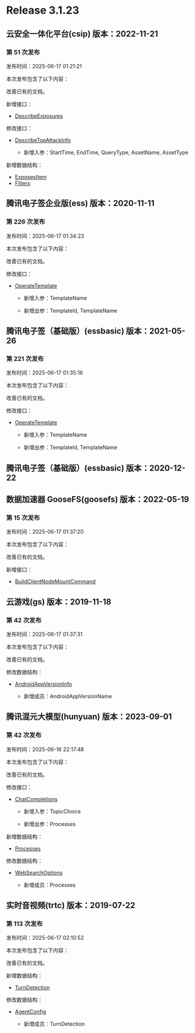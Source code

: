 # Release 3.1.23

## 云安全一体化平台(csip) 版本：2022-11-21

### 第 51 次发布

发布时间：2025-06-17 01:21:21

本次发布包含了以下内容：

改善已有的文档。

新增接口：

* [DescribeExposures](https://cloud.tencent.com/document/api/664/119762)

修改接口：

* [DescribeTopAttackInfo](https://cloud.tencent.com/document/api/664/104060)

	* 新增入参：StartTime, EndTime, QueryType, AssetName, AssetType


新增数据结构：

* [ExposesItem](https://cloud.tencent.com/document/api/664/90825#ExposesItem)
* [Filters](https://cloud.tencent.com/document/api/664/90825#Filters)



## 腾讯电子签企业版(ess) 版本：2020-11-11

### 第 226 次发布

发布时间：2025-06-17 01:34:23

本次发布包含了以下内容：

改善已有的文档。

修改接口：

* [OperateTemplate](https://cloud.tencent.com/document/api/1323/117837)

	* 新增入参：TemplateName

	* 新增出参：TemplateId, TemplateName




## 腾讯电子签（基础版）(essbasic) 版本：2021-05-26

### 第 221 次发布

发布时间：2025-06-17 01:35:16

本次发布包含了以下内容：

改善已有的文档。

修改接口：

* [OperateTemplate](https://cloud.tencent.com/document/api/1420/117838)

	* 新增入参：TemplateName

	* 新增出参：TemplateId, TemplateName




## 腾讯电子签（基础版）(essbasic) 版本：2020-12-22



## 数据加速器 GooseFS(goosefs) 版本：2022-05-19

### 第 15 次发布

发布时间：2025-06-17 01:37:20

本次发布包含了以下内容：

改善已有的文档。

新增接口：

* [BuildClientNodeMountCommand](https://cloud.tencent.com/document/api/1424/119763)



## 云游戏(gs) 版本：2019-11-18

### 第 42 次发布

发布时间：2025-06-17 01:37:31

本次发布包含了以下内容：

改善已有的文档。

修改数据结构：

* [AndroidAppVersionInfo](https://cloud.tencent.com/document/api/1162/40743#AndroidAppVersionInfo)

	* 新增成员：AndroidAppVersionName




## 腾讯混元大模型(hunyuan) 版本：2023-09-01

### 第 42 次发布

发布时间：2025-06-16 22:17:48

本次发布包含了以下内容：

改善已有的文档。

修改接口：

* [ChatCompletions](https://cloud.tencent.com/document/api/1729/105701)

	* 新增入参：TopicChoice

	* 新增出参：Processes


新增数据结构：

* [Processes](https://cloud.tencent.com/document/api/1729/101838#Processes)

修改数据结构：

* [WebSearchOptions](https://cloud.tencent.com/document/api/1729/101838#WebSearchOptions)

	* 新增成员：Processes




## 实时音视频(trtc) 版本：2019-07-22

### 第 113 次发布

发布时间：2025-06-17 02:10:52

本次发布包含了以下内容：

改善已有的文档。

新增数据结构：

* [TurnDetection](https://cloud.tencent.com/document/api/647/44055#TurnDetection)

修改数据结构：

* [AgentConfig](https://cloud.tencent.com/document/api/647/44055#AgentConfig)

	* 新增成员：TurnDetection




